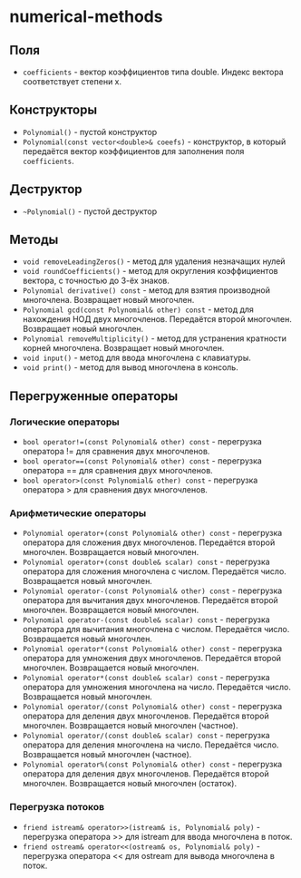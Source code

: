 # numerical-methods
## Поля
- `coefficients` - вектор коэффициентов типа double. Индекс вектора соответствует степени x.

## Конструкторы
- `Polynomial()` - пустой конструктор
- `Polynomial(const vector<double>& coeefs)` - конструктор, в который передаётся вектор коэффициентов для заполнения поля `coefficients`. 

## Деструктор
- `~Polynomial()` - пустой деструктор

## Методы
- `void removeLeadingZeros()` - метод для удаления незначащих нулей
- `void roundCoefficients()` - метод для округления коэффициентов вектора, с точностью до 3-ёх знаков.
- `Polynomial derivative() const` - метод для взятия производной многочлена. Возвращает новый многочлен.
- `Polynomial gcd(const Polynomial& other) const` - метод для нахождения НОД двух многочленов. Передаётся второй многочлен. Возвращает новый многочлен.
- `Polynomial removeMultiplicity()` - метод для устранения кратности корней многочлена. Возвращает новый многочлен.
- `void input()` - метод для ввода многочлена с клавиатуры.
- `void print()` - метод для вывод многочлена в консоль.

## Перегруженные операторы
### Логические операторы
- `bool operator!=(const Polynomial& other) const` - перегрузка оператора != для сравнения двух многочленов.
- `bool operator==(const Polynomial& other) const` - перегрузка оператора == для сравнения двух многочленов.
- `bool operator>(const Polynomial& other) const` - перегрузка оператора > для сравнения двух многочленов.

### Арифметические операторы
- `Polynomial operator+(const Polynomial& other) const` - перегрузка оператора для сложения двух многочленов. Передаётся второй многочлен. Возвращается новый многочлен.
- `Polynomial operator+(const double& scalar) const` - перегрузка оператора для сложения многочлена с числом. Передаётся число. Возвращается новый многочлен.
- `Polynomial operator-(const Polynomial& other) const` - перегрузка оператора для вычитания двух многочленов. Передаётся второй многочлен. Возвращается новый многочлен.
- `Polynomial operator-(const double& scalar) const` - перегрузка оператора для вычитания многочлена с числом. Передаётся число. Возвращается новый многочлен.
- `Polynomial operator*(const Polynomial& other) const` - перегрузка оператора для умножения двух многочленов. Передаётся второй многочлен. Возвращается новый многочлен.
- `Polynomial operator*(const double& scalar) const` - перегрузка оператора для умножения многочлена на число. Передаётся число. Возвращается новый многочлен.
- `Polynomial operator/(const Polynomial& other) const` - перегрузка оператора для деления двух многочленов. Передаётся второй многочлен. Возвращается новый многочлен (частное).
- `Polynomial operator/(const double& scalar) const` - перегрузка оператора для деления многочлена на число. Передаётся число. Возвращается новый многочлен (частное).
- `Polynomial operator%(const Polynomial& other) const` - перегрузка оператора для деления двух многочленов. Передаётся второй многочлен. Возвращается новый многочлен (остаток).

### Перегрузка потоков
- `friend istream& operator>>(istream& is, Polynomial& poly)` - перегрузка оператора >> для istream для ввода многочлена в поток.
- `friend ostream& operator<<(ostream& os, Polynomial& poly)` - перегрузка оператора << для ostream для вывода многочлена в поток.
